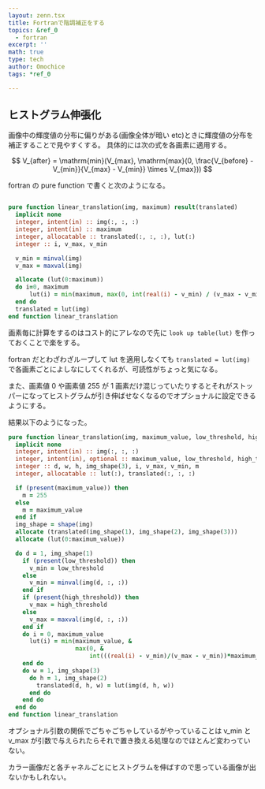 ```yaml
---
layout: zenn.tsx
title: Fortranで階調補正をする
topics: &ref_0
  - fortran
excerpt: ''
math: true
type: tech
author: Omochice
tags: *ref_0

---
```

## ヒストグラム伸張化

画像中の輝度値の分布に偏りがある(画像全体が暗い etc)ときに輝度値の分布を補正することで見やすくする。
具体的には次の式を各画素に適用する。

$$
V_{after} = \mathrm{min}(V_{max}, \mathrm{max}(0, \frac{V_{before} - V_{min}}{V_{max} - V_{min}} \times V_{max}))
$$

fortran の pure function で書くと次のようになる。

```fortran

pure function linear_translation(img, maximum) result(translated)
  implicit none
  integer, intent(in) :: img(:, :, :)
  integer, intent(in) :: maximum
  integer, allocatable :: translated(:, :, :), lut(:)
  integer :: i, v_max, v_min

  v_min = minval(img)
  v_max = maxval(img)

  allocate (lut(0:maximum))
  do i=0, maximum
      lut(i) = min(maximum, max(0, int(real(i) - v_min) / (v_max - v_min) * maximum))
  end do
  translated = lut(img)
end function linear_translation
```

画素毎に計算をするのはコスト的にアレなので先に `look up table(lut)` を作っておくことで楽をする。

fortran だとわざわざループして lut を適用しなくても `translated = lut(img)` で各画素ごとによしなにしてくれるが、可読性がちょっと気になる。

また、画素値 0 や画素値 255 が 1 画素だけ混じっていたりするとそれがストッパーになってヒストグラムが引き伸ばせなくなるのでオプショナルに設定できるようにする。

結果以下のようになった。

```fortran
pure function linear_translation(img, maximum_value, low_threshold, high_threshold) result(translated)
  implicit none
  integer, intent(in) :: img(:, :, :)
  integer, intent(in), optional :: maximum_value, low_threshold, high_threshold
  integer :: d, w, h, img_shape(3), i, v_max, v_min, m
  integer, allocatable :: lut(:), translated(:, :, :)

  if (present(maximum_value)) then
    m = 255
  else
    m = maximum_value
  end if
  img_shape = shape(img)
  allocate (translated(img_shape(1), img_shape(2), img_shape(3)))
  allocate (lut(0:maximum_value))

  do d = 1, img_shape(1)
    if (present(low_threshold)) then
      v_min = low_threshold
    else
      v_min = minval(img(d, :, :))
    end if
    if (present(high_threshold)) then
      v_max = high_threshold
    else
      v_max = maxval(img(d, :, :))
    end if
    do i = 0, maximum_value
      lut(i) = min(maximum_value, &
                   max(0, &
                       int(((real(i) - v_min)/(v_max - v_min))*maximum_value)))
    end do
    do w = 1, img_shape(3)
      do h = 1, img_shape(2)
        translated(d, h, w) = lut(img(d, h, w))
      end do
    end do
  end do
end function linear_translation
```

オプショナル引数の関係でごちゃごちゃしているがやっていることは v_min と v_max が引数で与えられたらそれで置き換える処理なのでほとんど変わっていない。

カラー画像だと各チャネルごとにヒストグラムを伸ばすので思っている画像が出ないかもしれない。
